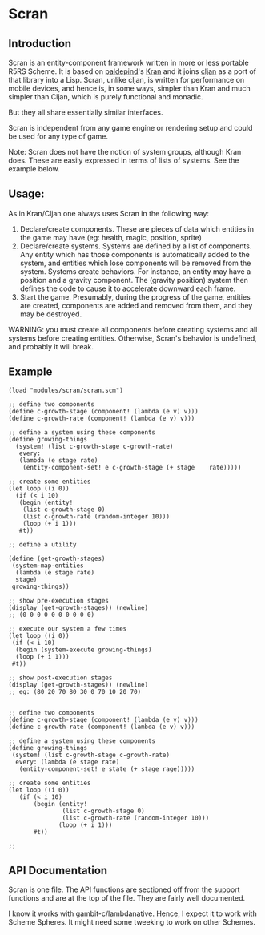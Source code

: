 Scran
=====

Introduction
------------

Scran is an entity-component framework written in more or less portable R5RS Scheme.  It is based on [paldepind](https://github.com/paldepind)'s [Kran](https://github.com/paldepind/Kran) and it joins [cljan](https://github.com/VincentToups/cljan) as a port of that library into a Lisp.  Scran, unlike cljan, is written for performance on mobile devices, and hence is, in some ways, simpler than Kran and much simpler than Cljan, which is purely functional and monadic.

But they all share essentially similar interfaces.

Scran is independent from any game engine or rendering setup and could be used for any type of game.  

Note: Scran does not have the notion of system groups, although Kran does.  These are easily expressed in terms of lists of systems.  See the example below.

Usage:
------

As in Kran/Cljan one always uses Scran in the following way:

1.   Declare/create components.  These are pieces of data which entities in the game may have (eg: health, magic, position, sprite)
2.   Declare/create systems.  Systems are defined by a list of components.  Any entity which has those components is automatically added to the system, and entities which lose components will be removed from the system.  Systems create behaviors.  For instance, an entity may have a position and a gravity component.  The (gravity position) system then defines the code to cause it to accelerate downward each frame.
3.   Start the game.  Presumably, during the progress of the game, entities are created, components are added and removed from them, and they may be destroyed.

WARNING: you must create all components before creating systems and all systems before creating entities.  Otherwise, Scran's behavior is undefined, and probably it will break.

Example
-------


    (load "modules/scran/scran.scm")

    ;; define two components
    (define c-growth-stage (component! (lambda (e v) v)))
    (define c-growth-rate (component! (lambda (e v) v)))

    ;; define a system using these components
    (define growing-things 
      (system! (list c-growth-stage c-growth-rate)
       every: 
       (lambda (e stage rate) 
        (entity-component-set! e c-growth-stage (+ stage    rate)))))

    ;; create some entities
    (let loop ((i 0))
      (if (< i 10)
       (begin (entity! 
        (list c-growth-stage 0)
        (list c-growth-rate (random-integer 10)))
        (loop (+ i 1)))
       #t))

    ;; define a utility

    (define (get-growth-stages)
     (system-map-entities 
      (lambda (e stage rate)
      stage)
     growing-things))

    ;; show pre-execution stages
    (display (get-growth-stages)) (newline) 
    ;; (0 0 0 0 0 0 0 0 0 0)

    ;; execute our system a few times
    (let loop ((i 0))
     (if (< i 10)
      (begin (system-execute growing-things)
      (loop (+ i 1)))
     #t))

    ;; show post-execution stages
    (display (get-growth-stages)) (newline) 
    ;; eg: (80 20 70 80 30 0 70 10 20 70)


    ;; define two components
    (define c-growth-stage (component! (lambda (e v) v)))
    (define c-growth-rate (component! (lambda (e v) v)))

    ;; define a system using these components
    (define growing-things 
     (system! (list c-growth-stage c-growth-rate)
      every: (lambda (e stage rate) 
       (entity-component-set! e state (+ stage rage)))))

    ;; create some entities
    (let loop ((i 0))
       (if (< i 10)
           (begin (entity! 
                   (list c-growth-stage 0)
                   (list c-growth-rate (random-integer 10)))
                  (loop (+ i 1)))
           #t))

    ;;

API Documentation
-----------------

Scran is one file.  The API functions are sectioned off from the support functions and are at the top of the file.  They are fairly well documented.

I know it works with gambit-c/lambdanative.  Hence, I expect it to work with Scheme Spheres.  It might need some tweeking to work on other Schemes.

